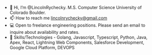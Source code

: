 - 👋 Hi, I’m @LincolnRychecky. M.S. Computer Science University of Colorado Boulder.
- 📫 How to reach me lincolnrychecky@gmail.com
- 💻 Open to freelance engineering positions. Please send an email to inquire about availability and rates.
- 🚀 Skills/Technologies - Golang, Javascript, Typescript, Python, Java, Apex, React, Lightning Web Components, Salesforce Development, Google Cloud Platform, DEVOPS
<!---
LincolnRychecky/LincolnRychecky is a ✨ special ✨ repository because its `README.md` (this file) appears on your GitHub profile.
You can click the Preview link to take a look at your changes.
--->
